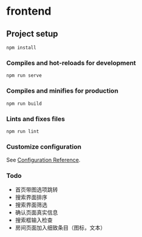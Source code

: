 # frontend

## Project setup
```
npm install
```

### Compiles and hot-reloads for development
```
npm run serve
```

### Compiles and minifies for production
```
npm run build
```

### Lints and fixes files
```
npm run lint
```

### Customize configuration
See [Configuration Reference](https://cli.vuejs.org/config/).

### Todo
- 首页带图选项跳转
- 搜索界面排序
- 搜索界面筛选
- 确认页面真实信息
- 搜索框输入检查
- 房间页面加入细致条目（图标，文本）
